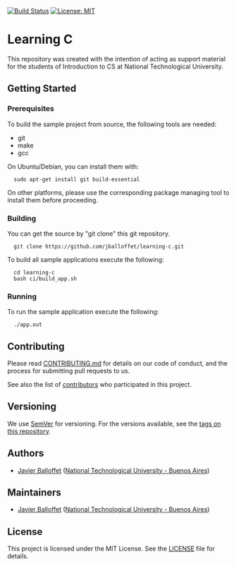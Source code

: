 [![Build Status](https://travis-ci.com/jballoffet/learning-c.svg?branch=master)](https://travis-ci.com/jballoffet/learning-c)
[![License: MIT](https://img.shields.io/badge/License-MIT-blue.svg)](https://opensource.org/licenses/MIT)

# Learning C

This repository was created with the intention of acting as support material for the students of Introduction to CS at National Technological University.

## Getting Started

### Prerequisites

To build the sample project from source, the following tools are needed:

 * git
 * make
 * gcc

On Ubuntu/Debian, you can install them with:

```shell
  sudo apt-get install git build-essential
```

On other platforms, please use the corresponding package managing tool to
install them before proceeding.

### Building

You can get the source by "git clone" this git repository.

```shell
  git clone https://github.com/jballoffet/learning-c.git
```

To build all sample applications execute the following:

```shell
  cd learning-c
  bash ci/build_app.sh
```

### Running

To run the sample application execute the following:

```shell
  ./app.out
```

## Contributing

Please read [CONTRIBUTING.md](/CONTRIBUTING.md) for details on our code of conduct, and the process for submitting pull requests to us.

See also the list of [contributors](https://github.com/jballoffet/learning-c/contributors) who participated in this project.

## Versioning

We use [SemVer](http://semver.org/) for versioning. For the versions available, see the [tags on this repository](https://github.com/jballoffet/learning-c/tags).

## Authors

 * [Javier Balloffet](https://github.com/jballoffet) ([National Technological University - Buenos Aires](https://www.frba.utn.edu.ar/en/))

## Maintainers

 * [Javier Balloffet](https://github.com/jballoffet) ([National Technological University - Buenos Aires](https://www.frba.utn.edu.ar/en/))

## License

This project is licensed under the MIT License. See the [LICENSE](/LICENSE) file for details.
